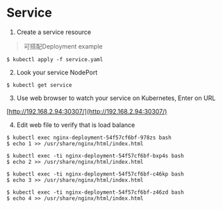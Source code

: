 # Service
1. Create a service resource
> 可搭配Deployment example
```shell
$ kubectl apply -f service.yaml
```
2. Look your service NodePort
```shell
$ kubectl get service
```
3. Use web browser to watch your service on Kubernetes, Enter on URL

[http://192.168.2.94:30307/](http://192.168.2.94:30307/)

4. Edit web file to verify that is load balance
```shell
$ kubectl exec nginx-deployment-54f57cf6bf-978zs bash
$ echo 1 >> /usr/share/nginx/html/index.html

$ kubectl exec -ti nginx-deployment-54f57cf6bf-bxp4s bash
$ echo 2 >> /usr/share/nginx/html/index.html

$ kubectl exec -ti nginx-deployment-54f57cf6bf-c46kp bash
$ echo 3 >> /usr/share/nginx/html/index.html

$ kubectl exec -ti nginx-deployment-54f57cf6bf-z46zd bash
$ echo 4 >> /usr/share/nginx/html/index.html
```